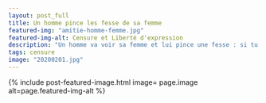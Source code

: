```yaml
---
layout: post_full
title: Un homme pince les fesse de sa femme
featured-img: "amitie-homme-femme.jpg"
featured-img-alt: Censure et Liberté d'expression
description: "Un homme va voir sa femme et lui pince une fesse : si tu raffermissais tou ça ...."
tags: censure
image: "20200201.jpg"
---
```



{% include post-featured-image.html image= page.image alt=page.featured-img-alt %}